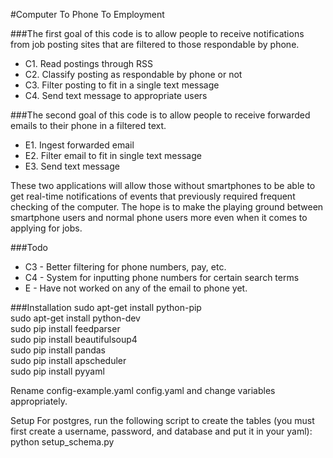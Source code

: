 #Computer To Phone To Employment

###The first goal of this code is to allow people to receive notifications from job posting sites that are filtered to those respondable by phone.
- C1. Read postings through RSS
- C2. Classify posting as respondable by phone or not
- C3. Filter posting to fit in a single text message
- C4. Send text message to appropriate users

###The second goal of this code is to allow people to receive forwarded emails to their phone in a filtered text.

- E1. Ingest forwarded email
- E2. Filter email to fit in single text message
- E3. Send text message

These two applications will allow those without smartphones to be able to get real-time notifications of events that previously required frequent checking of the computer. The hope is to make the playing ground between smartphone users and normal phone users more even when it comes to applying for jobs.

###Todo
- C3 - Better filtering for phone numbers, pay, etc.
- C4 - System for inputting phone numbers for certain search terms
- E - Have not worked on any of the email to phone yet.

###Installation
sudo apt-get install python-pip  
sudo apt-get install python-dev  
sudo pip install feedparser  
sudo pip install beautifulsoup4  
sudo pip install pandas  
sudo pip install apscheduler  
sudo pip install pyyaml  
  
Rename config-example.yaml config.yaml and change variables appropriately.  

Setup
For postgres, run the following script to create the tables
(you must first create a username, password, and database and put it
in your yaml):
python setup_schema.py
